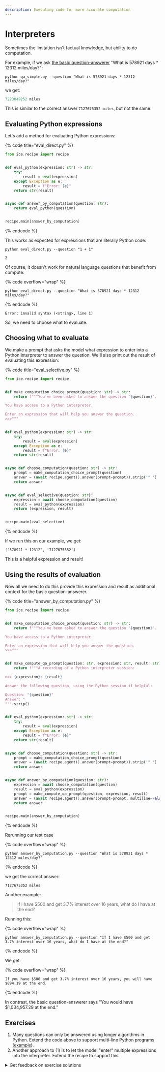 ```yaml
---
description: Executing code for more accurate computation
---
```


# Interpreters

Sometimes the limitation isn't factual knowledge, but ability to do computation.

For example, if we ask [the basic question-answerer](../question-answering/q-and-a-without-context.md) "What is 578921 days \* 12312 miles/day?":

```shell
python qa_simple.py --question "What is 578921 days * 12312 miles/day?"
```

we get:

```python
7223849252 miles
```

This is similar to the correct answer `7127675352 miles`, but not the same.

## Evaluating Python expressions

Let's add a method for evaluating Python expressions:

{% code title="eval_direct.py" %}
```python
from ice.recipe import recipe


def eval_python(expression: str) -> str:
    try:
        result = eval(expression)
    except Exception as e:
        result = f"Error: {e}"
    return str(result)


async def answer_by_computation(question: str):
    return eval_python(question)


recipe.main(answer_by_computation)
```
{% endcode %}

This works as expected for expressions that are literally Python code:

```shell
python eval_direct.py --question "1 + 1"
```

```
2
```

Of course, it doesn't work for natural language questions that benefit from compute:

{% code overflow="wrap" %}

```shell
python eval_direct.py --question "What is 578921 days * 12312 miles/day?"
```

{% endcode %}

```
Error: invalid syntax (<string>, line 1)
```

So, we need to choose what to evaluate.

## Choosing what to evaluate

We make a prompt that asks the model what expression to enter into a Python interpreter to answer the question. We'll also print out the result of evaluating this expression:

{% code title="eval_selective.py" %}
```python
from ice.recipe import recipe


def make_computation_choice_prompt(question: str) -> str:
    return f"""You've been asked to answer the question "{question}".

You have access to a Python interpreter.

Enter an expression that will help you answer the question.
>>>"""


def eval_python(expression: str) -> str:
    try:
        result = eval(expression)
    except Exception as e:
        result = f"Error: {e}"
    return str(result)


async def choose_computation(question: str) -> str:
    prompt = make_computation_choice_prompt(question)
    answer = (await recipe.agent().answer(prompt=prompt)).strip('" ')
    return answer


async def eval_selective(question: str):
    expression = await choose_computation(question)
    result = eval_python(expression)
    return (expression, result)


recipe.main(eval_selective)
```
{% endcode %}

If we run this on our example, we get:

```
('578921 * 12312', '7127675352')
```

This is a helpful expression and result!

## Using the results of evaluation

Now all we need to do this provide this expression and result as additional context for the basic question-answerer.

{% code title="answer_by_computation.py" %}
```python
from ice.recipe import recipe


def make_computation_choice_prompt(question: str) -> str:
    return f"""You've been asked to answer the question "{question}".

You have access to a Python interpreter.

Enter an expression that will help you answer the question.
>>>"""


def make_compute_qa_prompt(question: str, expression: str, result: str) -> str:
    return f"""A recording of a Python interpreter session:

>>> {expression}: {result}

Answer the following question, using the Python session if helpful:

Question: "{question}"
Answer: "
""".strip()


def eval_python(expression: str) -> str:
    try:
        result = eval(expression)
    except Exception as e:
        result = f"Error: {e}"
    return str(result)


async def choose_computation(question: str) -> str:
    prompt = make_computation_choice_prompt(question)
    answer = (await recipe.agent().answer(prompt=prompt)).strip('" ')
    return answer


async def answer_by_computation(question: str):
    expression = await choose_computation(question)
    result = eval_python(expression)
    prompt = make_compute_qa_prompt(question, expression, result)
    answer = (await recipe.agent().answer(prompt=prompt, multiline=False)).strip('" ')
    return answer


recipe.main(answer_by_computation)
```
{% endcode %}

Rerunning our test case

{% code overflow="wrap" %}

```shell
python answer_by_computation.py --question "What is 578921 days * 12312 miles/day?"
```

{% endcode %}

we get the correct answer:

```
7127675352 miles
```

Another example:

> If I have $500 and get 3.7% interest over 16 years, what do I have at the end?

Running this:

{% code overflow="wrap" %}

```shell
python answer_by_computation.py --question "If I have $500 and get 3.7% interest over 16 years, what do I have at the end?"
```

{% endcode %}

We get:

{% code overflow="wrap" %}

```
If you have $500 and get 3.7% interest over 16 years, you will have $894.19 at the end.
```

{% endcode %}

In contrast, the basic question-answerer says "You would have $1,034,957.29 at the end."

## Exercises

1. Many questions can only be answered using longer algorithms in Python. Extend the code above to support multi-line Python programs ([example](https://twitter.com/sergeykarayev/status/1569377881440276481/photo/1)).
2. Another approach to (1) is to let the model "enter" multiple expressions into the interpreter. Extend the recipe to support this.

<details>

<summary>Get feedback on exercise solutions</summary>

If you want feedback on your exercise solutions, submit them through [this form](https://docs.google.com/forms/d/e/1FAIpQLSdNNHeQAT7GIzn4tdsVYCkrVEPMNaZmBFkZCAJdvTvLzUAnzQ/viewform). We—the team at Ought—are happy to give our quick take on whether you missed any interesting ideas.

</details>

